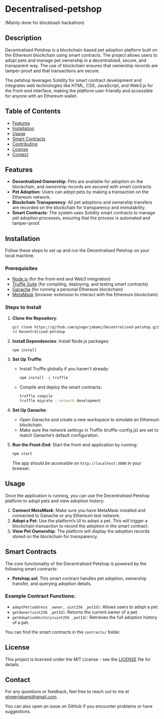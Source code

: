 # Decentralised-petshop
(Mainly done for blockbash hackathon)

## Description
Decentralised Petshop is a blockchain-based pet adoption platform built on the Ethereum blockchain using smart contracts. The project allows users to adopt pets and manage pet ownership in a decentralized, secure, and transparent way. The use of blockchain ensures that ownership records are tamper-proof and that transactions are secure.

The petshop leverages Solidity for smart contract development and integrates web technologies like HTML, CSS, JavaScript, and Web3.js for the front-end interface, making the platform user-friendly and accessible for anyone with an Ethereum wallet.

## Table of Contents
- [Features](#features)
- [Installation](#installation)
- [Usage](#usage)
- [Smart Contracts](#smart-contracts)
- [Contributing](#contributing)
- [License](#license)
- [Contact](#contact)

## Features
- **Decentralized Ownership**: Pets are available for adoption on the blockchain, and ownership records are secured with smart contracts.
- **Pet Adoption**: Users can adopt pets by making a transaction on the Ethereum network.
- **Blockchain Transparency**: All pet adoptions and ownership transfers are recorded on the blockchain for transparency and immutability.
- **Smart Contracts**: The system uses Solidity smart contracts to manage pet adoption processes, ensuring that the process is automated and tamper-proof.

## Installation
Follow these steps to set up and run the Decentralised Petshop on your local machine.

### Prerequisites
- [Node.js](https://nodejs.org/) (for the front-end and Web3 integration)
- [Truffle Suite](https://www.trufflesuite.com/truffle) (for compiling, deploying, and testing smart contracts)
- [Ganache](https://www.trufflesuite.com/ganache) (for running a personal Ethereum blockchain)
- [MetaMask](https://metamask.io/) (browser extension to interact with the Ethereum blockchain)

### Steps to Install

1. **Clone the Repository**:
   ```bash
   git clone https://github.com/gingerjabami/Decentralised-petshop.git
   cd Decentralised-petshop
   ```

2. **Install Dependencies**:
   Install Node.js packages:
   ```bash
   npm install
   ```

3. **Set Up Truffle**:
   - Install Truffle globally if you haven't already:
     ```bash
     npm install -g truffle
     ```
   - Compile and deploy the smart contracts:
     ```bash
     truffle compile
     truffle migrate --network development
     ```

4. **Set Up Ganache**:
   - Open Ganache and create a new workspace to simulate an Ethereum blockchain.
   - Make sure the network settings in Truffle (truffle-config.js) are set to match Ganache’s default configuration.

5. **Run the Front-End**:
   Start the front-end application by running:
   ```bash
   npm start
   ```
   The app should be accessible on `http://localhost:3000` in your browser.

## Usage
Once the application is running, you can use the Decentralised Petshop platform to adopt pets and view adoption history:

1. **Connect MetaMask**: Make sure you have MetaMask installed and connected to Ganache or any Ethereum test network.
2. **Adopt a Pet**: Use the platform’s UI to adopt a pet. This will trigger a blockchain transaction to record the adoption in the smart contract.
3. **View Pet Ownership**: The platform will display the adoption records stored on the blockchain for transparency.

## Smart Contracts
The core functionality of the Decentralised Petshop is powered by the following smart contracts:

- **Petshop.sol**: This smart contract handles pet adoption, ownership transfer, and querying adoption details.
  
### Example Contract Functions:
- `adoptPet(address _owner, uint256 _petId)`: Allows users to adopt a pet.
- `getOwner(uint256 _petId)`: Returns the current owner of a pet.
- `getAdoptionHistory(uint256 _petId)`: Retrieves the full adoption history of a pet.

You can find the smart contracts in the `contracts/` folder.


## License
This project is licensed under the MIT License - see the [LICENSE](LICENSE) file for details.

## Contact
For any questions or feedback, feel free to reach out to me at [gingerjabami@gmail.com](mailto:gingerjabami@gmail.com).

You can also open an issue on GitHub if you encounter problems or have suggestions.

```

